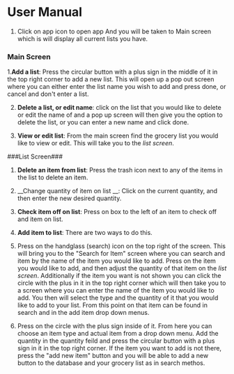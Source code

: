 User Manual
===========
1. Click on app icon to open app And you will be taken to Main screen which is will display all current lists you have.

### Main Screen ###
1.__Add a list__: Press the circular button with a plus sign in the middle of it in the top right corner to add a new list. This will open up a pop out screen where you can either enter the list name you wish to add and press done, or cancel and don't enter a list.

2. __Delete a list, or edit name__: click on the list that you would like to delete or edit the name of and a pop up screen will then give you the option to delete the list, or you can enter a new name and click done. 

3. __View or edit list__: From the main screen find the grocery list you would like to view or edit. This will take you to the  _list screen_.

###List Screen###
1. __Delete an item from list__: Press the trash icon next to any of the items in the list to delete an item.

2. __Change quantity of item on list __: Click on the current quantity, and then enter the new desired quantity.

3. __Check item off on list__: Press on box to the left of an item to check off and item on list.

4. __Add item to list__: There are two ways to do this.
 1. Press on the handglass (search) icon on the top right of the screen. This will bring you to the "Search for Item" screen where you can search and item by the name of the item you would like to add. Press on the item you would like to add, and then adjust the quantity of that item on the _list screen_. Additionally if the item you want is not shown you can click the circle with the plus in it in the top right corner which will then take you to a screen where you can enter the name of the item you would like to add. You then will select the type and the quantity of it that you would like to add to your list. From this point on that item can be found in search and in the add item drop down menus.
 2. Press on the circle with the plus sign inside of it. From here you can choose an item type and actual item from a drop down menu. Add the quantity in the quantity feild and press the circular button with a plus sign in it in the top right corner. If the item you want to add is not there, press the "add new item" button and you will be able to add a new button to the database and your grocery list as in search methos.
